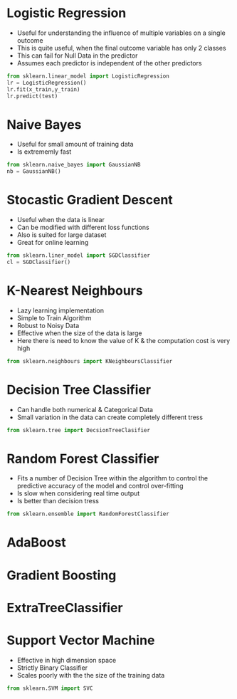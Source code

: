 # Logistic Regression
- Useful for understanding the influence of multiple variables on a single outcome
- This is quite useful, when the final outcome variable has only 2 classes
- This can fail for Null Data in the predictor 
- Assumes each predictor is independent of the other predictors

```py
from sklearn.linear_model import LogisticRegression
lr = LogisticRegression()
lr.fit(x_train,y_train)
lr.predict(test)
```

# Naive Bayes
- Useful for small amount of training data
- Is extrememly fast

```py
from sklearn.naive_bayes import GaussianNB
nb = GaussianNB()
```

# Stocastic Gradient Descent
- Useful when the data is linear
- Can be modified with different loss functions
- Also is suited for large dataset
- Great for online learning

```py
from sklearn.liner_model import SGDClassifier
cl = SGDClassifier()
```

# K-Nearest Neighbours
- Lazy learning implementation
- Simple to Train Algorithm
- Robust to Noisy Data
- Effective when the size of the data is large
- Here there is need to know the value of K & the computation cost is very high

```py
from sklearn.neighbours import KNeighboursClassifier
```

# Decision Tree Classifier
- Can handle both numerical & Categorical Data
- Small variation in the data can create completely different tress

```py
from sklearn.tree import DecsionTreeClasifier
```

# Random Forest Classifier
- Fits a number of Decision Tree within the algorithm to control the predictive accuracy of the model and control over-fitting
- Is slow when considering real time output
- Is better than decision tress

```py
from sklearn.ensemble import RandomForestClassifier
```

# AdaBoost

# Gradient Boosting

# ExtraTreeClassifier

# Support Vector Machine
- Effective in high dimension space
- Strictly Binary Classifier
- Scales poorly with the the size of the training data
```py
from sklearn.SVM import SVC
```